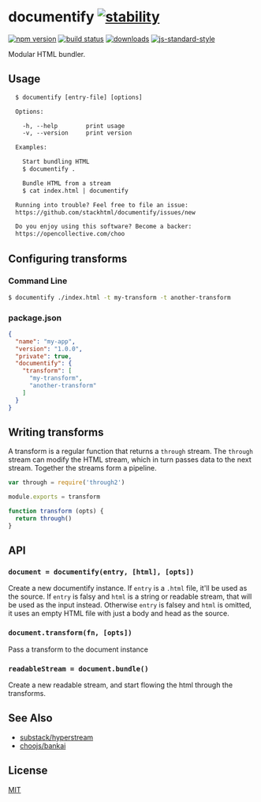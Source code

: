 # documentify [![stability][0]][1]
[![npm version][2]][3] [![build status][4]][5]
[![downloads][8]][9] [![js-standard-style][10]][11]

Modular HTML bundler.

## Usage
```txt
  $ documentify [entry-file] [options]

  Options:

    -h, --help        print usage
    -v, --version     print version

  Examples:

    Start bundling HTML
    $ documentify .

    Bundle HTML from a stream
    $ cat index.html | documentify

  Running into trouble? Feel free to file an issue:
  https://github.com/stackhtml/documentify/issues/new

  Do you enjoy using this software? Become a backer:
  https://opencollective.com/choo
```

## Configuring transforms
### Command Line
```sh
$ documentify ./index.html -t my-transform -t another-transform
```

### package.json
```json
{
  "name": "my-app",
  "version": "1.0.0",
  "private": true,
  "documentify": {
    "transform": [
      "my-transform",
      "another-transform"
    ]
  }
}
```

## Writing transforms
A transform is a regular function that returns a `through` stream. The
`through` stream can modify the HTML stream, which in turn passes data to the
next stream. Together the streams form a pipeline.

```js
var through = require('through2')

module.exports = transform

function transform (opts) {
  return through()
}
```

## API
### `document = documentify(entry, [html], [opts])`
Create a new documentify instance. If `entry` is a `.html` file, it'll be
used as the source. If `entry` is falsy and `html` is a string or readable
stream, that will be used as the input instead. Otherwise `entry` is falsey
and `html` is omitted, it uses an empty HTML file with just a body and head
as the source.

### `document.transform(fn, [opts])`
Pass a transform to the document instance

### `readableStream = document.bundle()`
Create a new readable stream, and start flowing the html through the
transforms.

## See Also
- [substack/hyperstream](https://github.com/substack/hyperstream)
- [choojs/bankai](https://github.com/choojs/bankai)

## License
[MIT](https://tldrlegal.com/license/mit-license)

[0]: https://img.shields.io/badge/stability-experimental-orange.svg?style=flat-square
[1]: https://nodejs.org/api/documentation.html#documentation_stability_index
[2]: https://img.shields.io/npm/v/documentify.svg?style=flat-square
[3]: https://npmjs.org/package/documentify
[4]: https://img.shields.io/travis/stackhtml/documentify/master.svg?style=flat-square
[5]: https://travis-ci.org/stackhtml/documentify
[6]: https://img.shields.io/codecov/c/github/stackhtml/documentify/master.svg?style=flat-square
[7]: https://codecov.io/github/stackhtml/documentify
[8]: http://img.shields.io/npm/dm/documentify.svg?style=flat-square
[9]: https://npmjs.org/package/documentify
[10]: https://img.shields.io/badge/code%20style-standard-brightgreen.svg?style=flat-square
[11]: https://github.com/feross/standard
